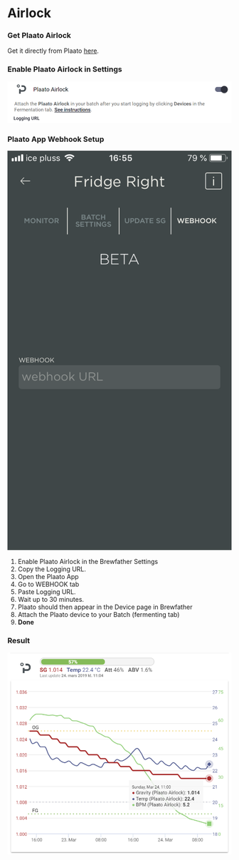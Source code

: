 # Airlock

### Get Plaato Airlock

Get it directly from Plaato [here](https://www.plaato.io/).

### Enable Plaato Airlock in Settings

![Enable Plaato Airlock in the Settings, copy the Logging URL.](../../.gitbook/assets/image%20%2881%29.png)

### **Plaato App Webhook Setup**

![Paste the Logging URL from Brewfather](../../.gitbook/assets/image%20%2834%29.png)

1. Enable Plaato Airlock in the Brewfather Settings
2. Copy the Logging URL.
3. Open the Plaato App
4. Go to WEBHOOK tab
5. Paste Logging URL.
6. Wait up to 30 minutes.
7. Plaato should then appear in the Device page in Brewfather
8. Attach the Plaato device to your Batch \(fermenting tab\)
9. **Done**

### Result

![](../../.gitbook/assets/image%20%2842%29.png)

